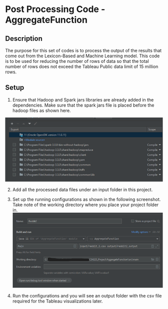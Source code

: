 # Post Processing Code - AggregateFunction

## Description
The purpose for this set of codes is to process the output of the results that come out from the Lexicon-Based and Machine Learning model. 
This code is to be used for reducing the number of rows of data so that the total number of rows does not
exceed the Tableau Public data limit of 15 million rows.

## Setup
1. Ensure that Hadoop and Spark jars libraries are already added in the dependencies. Make sure that the spark jars file is 
placed before the hadoop files as shown here.

![dependencies.png](dependencies.png)

2. Add all the processed data files under an input folder in this project. 

3. Set up the running configurations as shown in the following screenshot. Take note of the working directory where you place your project folder in.
![configurations.png](configurations.png)

4. Run the configurations and you will see an output folder with the csv file required for the Tableau visualizations later.